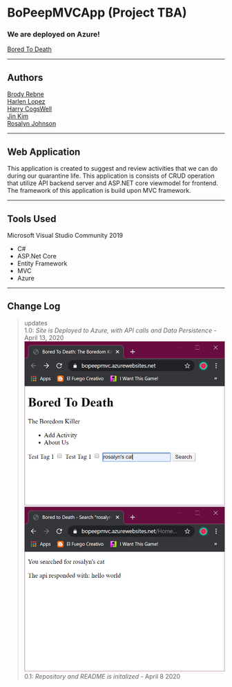 # BoPeepMVCApp (Project TBA)



### We are deployed on Azure!

[Bored To Death](https://bopeepmvc.azurewebsites.net/)

---

## Authors

[Brody Rebne](https://github.com/brody-rebne)  
[Harlen Lopez](https://github.com/harlenlopez)  
[Harry CogsWell](https://github.com/HCoggers)  
[Jin Kim](https://github.com/jinwoov)  
[Rosalyn Johnson](https://github.com/rosbobos)

---

## Web Application

This application is created to suggest and review activities that we can do during our quarantine life. This application is consists of CRUD operation that utilize API backend server and ASP.NET core viewmodel for frontend. The framework of this application is build upon MVC framework. 

---

## Tools Used
Microsoft Visual Studio Community 2019

- C#
- ASP.Net Core
- Entity Framework
- MVC
- Azure

---

## **Change Log**  
> updates  
1.0: *Site is Deployed to Azure, with API calls and Data Persistence* - April 13, 2020
![v1.0 Index](assets/Indexv1.0.PNG)
![v1.0 Results](assets/Resultsv1.0.PNG)  
0.1: *Repository and README is initalized* - April 8 2020  